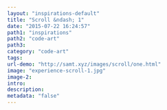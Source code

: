 ```yaml
---
layout: "inspirations-default"
title: "Scroll &ndash; 1"
date: "2015-07-22 16:24:57"
path1: "inspirations"
path2: "code-art"
path3:
category: "code-art"
tags:
url-demo: "http://samt.xyz/images/scroll/one.html"
image: "experience-scroll-1.jpg"
image-2:
intro:
description:
metadata: "false"
---
```

